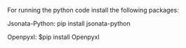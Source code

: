 For running the python code install the following packages:

Jsonata-Python:
pip install jsonata-python

Openpyxl:
$pip install Openpyxl
